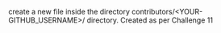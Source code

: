 create a new file inside the directory contributors/<YOUR-GITHUB_USERNAME>/ directory.
Created as per Challenge 11